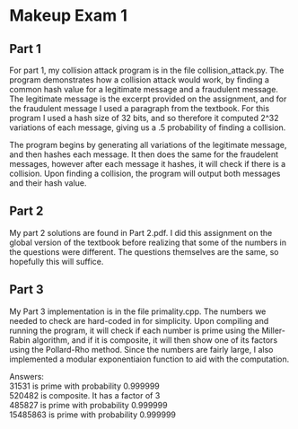 # Makeup Exam 1

## Part 1

For part 1, my collision attack program is in the file collision_attack.py. The program 
demonstrates how a collision attack would work, by finding a common hash value for a legitimate
message and a fraudulent message.  The legitimate message is the excerpt provided on the assignment, 
and for the fraudulent message I used a paragraph from the textbook.  For this program I used a 
hash size of 32 bits, and so therefore it computed 2^32 variations of each message, giving us a .5 
probability of finding a collision.

The program begins by generating all variations of the legitimate message, and then hashes each message.
It then does the same for the fraudelent messages, however after each message it hashes, it will check if
there is a collision.  Upon finding a collision, the program will output both messages and their hash value.

## Part 2

My part 2 solutions are found in Part 2.pdf.  I did this assignment on the global version of the textbook
before realizing that some of the numbers in the questions were different.  The questions themselves are the
same, so hopefully this will suffice.

## Part 3

My Part 3 implementation is in the file primality.cpp.  The numbers we needed to check are hard-coded in 
for simplicity. Upon compiling and running the program, it will check if each number is prime using the
Miller-Rabin algorithm, and if it is composite, it will then show one of its factors using the Pollard-Rho method.
Since the numbers are fairly large, I also implemented a modular exponentiaion function to aid with the computation.

Answers:</br>
31531 is prime with probability 0.999999</br>
520482 is composite. It has a factor of 3</br>
485827 is prime with probability 0.999999</br>
15485863 is prime with probability 0.999999
